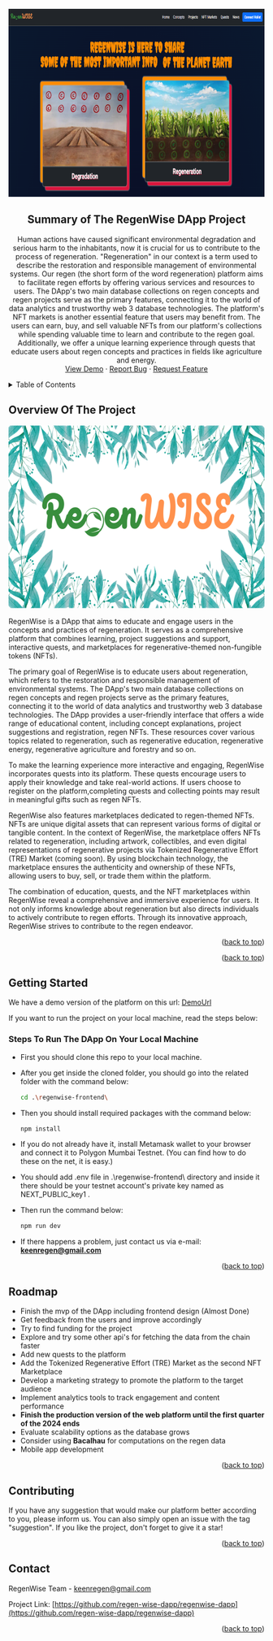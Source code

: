 <!-- PROJECT LOGO -->
<br />
<div align="center">
  <a href="https://github.com/regen-wise-dapp/regenwise-dapp">
    <img  src="/regenwise-frontend/public/read/banner1.png" alt="Logo" width="830" height="370">
  </a>

<h2 align="center"> Summary of The RegenWise DApp Project</h2>

  <p align="center">
    Human actions have caused significant environmental degradation and serious harm to the inhabitants, now it is crucial for us to contribute to the process of regeneration. "Regeneration" in our context is a term used to describe the restoration and responsible management of environmental systems. Our regen (the short form of the word regeneration) platform aims to facilitate regen efforts by offering various services and resources to users. The DApp's two main database collections on regen concepts and regen projects serve as the primary features, connecting it to the world of data analytics and trustworthy web 3 database technologies. The platform's NFT markets is another essential feature that users may benefit from. The users can earn, buy, and sell valuable NFTs from our platform's collections while spending valuable time to learn and contribute to the regen goal. Additionally, we offer a unique learning experience through quests that educate users about regen concepts and practices in fields like agriculture and energy.
    <br />
    <a href="https://regenwise.net">View Demo</a>
    ·
    <a href="https://github.com/regen-wise-dapp/regenwise-dapp/issues">Report Bug</a>
    ·
    <a href="https://github.com/regen-wise-dapp/regenwise-dapp/issues">Request Feature</a>
  </p>
</div>



<!-- TABLE OF CONTENTS -->
<details>
  <summary>Table of Contents</summary>
  <ol>
    <li>
      <a href="#overview-of-the-project">Overview Of The Project</a>
      <!-- <ul>
        <li><a href="#built-with">Built With</a></li>
       <li><a href="#images-from-the-dapp">Images From The DApp</a></li>
      </ul> -->
    </li>
    <li>
      <a href="#getting-started">Getting Started</a>
      <ul>
        <li><a href="#steps-to-run-the-dapp-on-your-local-machine">Steps To Run The DApp On Your Local Machine</a></li>
      </ul>
    </li>
    <li><a href="#roadmap">Roadmap</a></li>
    <li><a href="#contact">Contact</a></li>
  </ol>
</details>



<!-- ABOUT THE PROJECT -->
## Overview Of The Project
<div align="center">
<img  src="/regenwise-frontend/public/read/Cover1.png" alt="Logo" width="640" height="360">
</div>

RegenWise is a DApp that aims to educate and engage users in the concepts and practices of regeneration. It serves as a comprehensive platform that combines learning, project suggestions and support, interactive quests, and marketplaces for regenerative-themed non-fungible tokens (NFTs).

The primary goal of RegenWise is to educate users about regeneration, which refers to the restoration and responsible management of environmental systems. The DApp's two main database collections on regen concepts and regen projects serve as the primary features, connecting it to the world of data analytics and trustworthy web 3 database technologies.  The DApp provides a user-friendly interface that offers a wide range of educational content, including concept explanations, project suggestions and registration, regen NFTs. These resources cover various topics related to regeneration, such as regenerative education, regenerative energy, regenerative agriculture and forestry and so on.

To make the learning experience more interactive and engaging, RegenWise incorporates quests into its platform. These quests encourage users to apply their knowledge and take real-world actions. If users choose to register on the platform,completing quests and collecting points may result in meaningful gifts such as regen NFTs.

RegenWise also features marketplaces dedicated to regen-themed NFTs. NFTs are unique digital assets that can represent various forms of digital or tangible content. In the context of RegenWise, the marketplace offers NFTs related to regeneration, including artwork, collectibles, and even digital representations of regenerative projects via Tokenized Regenerative Effort (TRE) Market (coming soon). By using blockchain technology, the marketplace ensures the authenticity and ownership of these NFTs, allowing users to buy, sell, or trade them within the platform.

The combination of education, quests, and the NFT marketplaces within RegenWise reveal a comprehensive and immersive experience for users. It not only informs knowledge about regeneration but also directs individuals to actively contribute to regen efforts. Through its innovative approach, RegenWise strives to contribute to the regen endeavor. 

<p align="right">(<a href="#readme-top">back to top</a>)</p>



<!-- ### Built With

 ![Typescript][Typescript]
 ![Solidity][Solidity]
 ![Next][Next]
 ![React][React]
 ![Bootstrap][Bootstrap]
 
 

<p align="right">(<a href="#readme-top">back to top</a>)</p> -->







<p align="right">(<a href="#readme-top">back to top</a>)</p>



<!-- GETTING STARTED -->
## Getting Started

We have a demo version of the platform on this url: <a href="https://regenwise.net">DemoUrl</a>

If you want to run the project on your local machine, read the steps below:

### Steps To Run The DApp On Your Local Machine

* First you should clone this repo to your local machine.
* After you get inside the cloned folder, you should go into the related folder with the command below:
  ```sh
  cd .\regenwise-frontend\
  ```
* Then you should install required packages with the command below:
  ```sh
  npm install
  ```
* If you do not already have it, install Metamask wallet to your browser and connect it to Polygon Mumbai Testnet. (You can find how to do these on the net, it is easy.)

* You should add .env file in .\regenwise-frontend\ directory and inside it there should be your testnet account's private key named as NEXT_PUBLIC_key1 .


* Then run the command below:
  ```sh
  npm run dev
  ```
* If there happens a problem, just contact us via e-mail: <strong>keenregen@gmail.com</strong>


<p align="right">(<a href="#readme-top">back to top</a>)</p>



<!-- ROADMAP -->
## Roadmap

* Finish the mvp of the DApp including frontend design (Almost Done)
* Get feedback from the users and improve accordingly
* Try to find funding for the project
* Explore and try some other api's for fetching the data from the chain faster
* Add new quests to the platform
* Add the Tokenized Regenerative Effort (TRE) Market as the second NFT Marketplace
* Develop a marketing strategy to promote the platform to the target audience
* Implement analytics tools to track engagement and content performance
* <strong>Finish the production version of the web platform until the first quarter of the 2024 ends</strong>
* Evaluate scalability options as the database grows
* Consider using <strong>Bacalhau</strong> for computations on the regen data
* Mobile app development


<p align="right">(<a href="#readme-top">back to top</a>)</p>



<!-- CONTRIBUTING -->
## Contributing

If you have any suggestion that would make our platform better according to you, please inform us. You can also simply open an issue with the tag "suggestion".
If you like the project, don't forget to give it a star!

<p align="right">(<a href="#readme-top">back to top</a>)</p>




<!-- CONTACT -->
## Contact

RegenWise Team - keenregen@gmail.com

Project Link: [https://github.com/regen-wise-dapp/regenwise-dapp](https://github.com/regen-wise-dapp/regenwise-dapp)

<p align="right">(<a href="#readme-top">back to top</a>)</p>



<!-- MARKDOWN LINKS & IMAGES -->
<!-- https://www.markdownguide.org/basic-syntax/#reference-style-links -->
[contributors-shield]: https://img.shields.io/github/contributors/github_username/repo_name.svg?style=for-the-badge
[contributors-url]: https://github.com/regen-wise-dapp/regenwise-dapp/graphs/contributors
[forks-shield]: https://img.shields.io/github/forks/regen-wise-dapp/regenwise-dapp.svg?style=for-the-badge
[forks-url]: https://github.com/regen-wise-dapp/regenwise-dapp/network/members
[stars-shield]: https://img.shields.io/github/stars/regen-wise-dapp/regenwise-dapp.svg?style=for-the-badge
[stars-url]: https://github.com/regen-wise-dapp/regenwise-dapp/stargazers
[issues-shield]: https://img.shields.io/github/issues/regen-wise-dapp/regenwise-dapp.svg?style=for-the-badge
[issues-url]: https://github.com/regen-wise-dapp/regenwise-dapp/issues
[Solidity]: https://img.shields.io/badge/Solidity-363636?logo=solidity&logoColor=fff&style=for-the-badge
[Next]: https://img.shields.io/badge/next.js-000000?style=for-the-badge&logo=nextdotjs&logoColor=white
[React]: https://img.shields.io/badge/React-20232A?style=for-the-badge&logo=react&logoColor=61DAFB
[Bootstrap]: https://img.shields.io/badge/Bootstrap-563D7C?style=for-the-badge&logo=bootstrap&logoColor=white
[Typescript]: https://badges.frapsoft.com/typescript/code/typescript-125x28.png?v=101